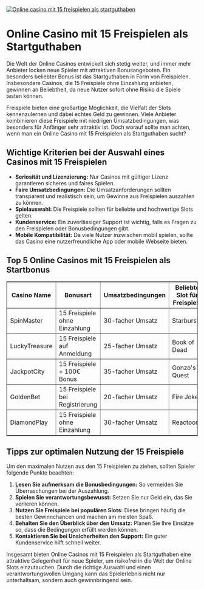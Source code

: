 [![Online casino mit 15 freispielen als startguthaben](https://123-caf.pages.dev/gitsignup.png)](https://vrmoo.ru/Bt82HjjY)

<h1>Online Casino mit 15 Freispielen als Startguthaben</h1> <p>Die Welt der Online Casinos entwickelt sich stetig weiter, und immer mehr Anbieter locken neue Spieler mit attraktiven Bonusangeboten. Ein besonders beliebter Bonus ist das Startguthaben in Form von Freispielen. Insbesondere Casinos, die 15 Freispiele ohne Einzahlung anbieten, gewinnen an Beliebtheit, da neue Nutzer sofort ohne Risiko die Spiele testen können.</p> <p>Freispiele bieten eine großartige Möglichkeit, die Vielfalt der Slots kennenzulernen und dabei echtes Geld zu gewinnen. Viele Anbieter kombinieren diese Freispiele mit niedrigen Umsatzbedingungen, was besonders für Anfänger sehr attraktiv ist. Doch worauf sollte man achten, wenn man ein Online Casino mit 15 Freispielen als Startguthaben sucht?</p>  <h2>Wichtige Kriterien bei der Auswahl eines Casinos mit 15 Freispielen</h2> <ul>   <li><strong>Seriosität und Lizenzierung:</strong> Nur Casinos mit gültiger Lizenz garantieren sicheres und faires Spielen.</li>   <li><strong>Faire Umsatzbedingungen:</strong> Die Umsatzanforderungen sollten transparent und realistisch sein, um Gewinne aus Freispielen auszahlen zu können.</li>   <li><strong>Spielauswahl:</strong> Die Freispiele sollten für beliebte und hochwertige Slots gelten.</li>   <li><strong>Kundenservice:</strong> Ein zuverlässiger Support ist wichtig, falls es Fragen zu den Freispielen oder Bonusbedingungen gibt.</li>   <li><strong>Mobile Kompatibilität:</strong> Da viele Nutzer inzwischen mobil spielen, sollte das Casino eine nutzerfreundliche App oder mobile Webseite bieten.</li> </ul>  <h2>Top 5 Online Casinos mit 15 Freispielen als Startbonus</h2> <table border="1" cellpadding="8" cellspacing="0">   <thead>     <tr>       <th>Casino Name</th>       <th>Bonusart</th>       <th>Umsatzbedingungen</th>       <th>Beliebte Slot für Freispiele</th>       <th>Mobile Verfügbarkeit</th>     </tr>   </thead>   <tbody>     <tr>       <td>SpinMaster</td>       <td>15 Freispiele ohne Einzahlung</td>       <td>30-facher Umsatz</td>       <td>Starburst</td>       <td>iOS & Android App</td>     </tr>     <tr>       <td>LuckyTreasure</td>       <td>15 Freispiele auf Anmeldung</td>       <td>25-facher Umsatz</td>       <td>Book of Dead</td>       <td>Responsive Webseite</td>     </tr>     <tr>       <td>JackpotCity</td>       <td>15 Freispiele + 100€ Bonus</td>       <td>35-facher Umsatz</td>       <td>Gonzo's Quest</td>       <td>Mobile App & Webseite</td>     </tr>     <tr>       <td>GoldenBet</td>       <td>15 Freispiele bei Registrierung</td>       <td>20-facher Umsatz</td>       <td>Fire Joker</td>       <td>Optimiert für Mobil</td>     </tr>     <tr>       <td>DiamondPlay</td>       <td>15 Freispiele ohne Einzahlung</td>       <td>30-facher Umsatz</td>       <td>Reactoonz</td>       <td>Mobile Webseite</td>     </tr>   </tbody> </table>  <h2>Tipps zur optimalen Nutzung der 15 Freispiele</h2> <p>Um den maximalen Nutzen aus den 15 Freispielen zu ziehen, sollten Spieler folgende Punkte beachten:</p> <ol>   <li><strong>Lesen Sie aufmerksam die Bonusbedingungen:</strong> So vermeiden Sie Überraschungen bei der Auszahlung.</li>   <li><strong>Spielen Sie verantwortungsbewusst:</strong> Setzen Sie nur Geld ein, das Sie verlieren können.</li>   <li><strong>Nutzen Sie Freispiele bei populären Slots:</strong> Diese bringen häufig die besten Gewinnchancen und machen am meisten Spaß.</li>   <li><strong>Behalten Sie den Überblick über den Umsatz:</strong> Planen Sie Ihre Einsätze so, dass die Bedingungen erfüllt werden können.</li>   <li><strong>Kontaktieren Sie bei Unsicherheiten den Support:</strong> Ein guter Kundenservice hilft schnell weiter.</li> </ol>  <p>Insgesamt bieten Online Casinos mit 15 Freispielen als Startguthaben eine attraktive Gelegenheit für neue Spieler, um risikofrei in die Welt der Online Slots einzutauchen. Durch die richtige Auswahl und einen verantwortungsvollen Umgang kann das Spielerlebnis nicht nur unterhaltsam, sondern auch gewinnbringend sein.</p>
